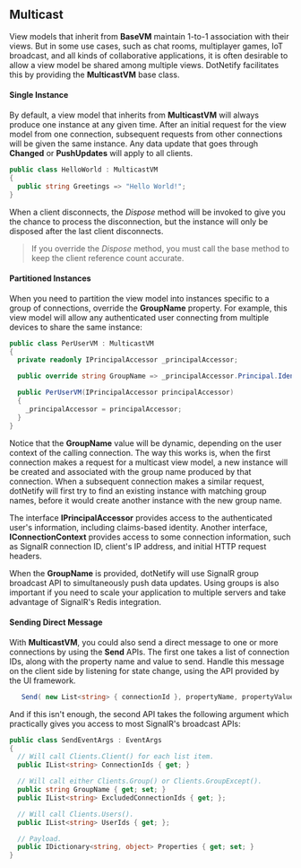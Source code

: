 ## Multicast

View models that inherit from __BaseVM__ maintain 1-to-1 association with their views.  But in some use cases, such as chat rooms, multiplayer games, IoT broadcast, and all kinds of collaborative applications, it is often desirable to allow a view model be shared among multiple views.  DotNetify facilitates this by providing the __MulticastVM__ base class.

#### Single Instance

By default, a view model that inherits from __MulticastVM__ will always produce one instance at any given time.  After an initial request for the view model from one connection, subsequent requests from other connections will be given the same instance.  Any data update that goes through __Changed__ or __PushUpdates__ will apply to all clients.  

```csharp
public class HelloWorld : MulticastVM
{
  public string Greetings => "Hello World!";
}
```

When a client disconnects, the _Dispose_ method will be invoked to give you the chance to process the disconnection, but the instance will only be disposed after the last client disconnects.
> If you override the _Dispose_ method, you must call the base method to keep the client reference count accurate.

#### Partitioned Instances

When you need to partition the view model into instances specific to a group of connections, override the __GroupName__ property.   For example, this view model will allow any authenticated user connecting from multiple devices to share the same instance:

```csharp
public class PerUserVM : MulticastVM
{
  private readonly IPrincipalAccessor _principalAccessor;

  public override string GroupName => _principalAccessor.Principal.Identity.Name;

  public PerUserVM(IPrincipalAccessor principalAccessor)
  {
    _principalAccessor = principalAccessor;
  }
}
```

Notice that the __GroupName__ value will be dynamic, depending on the user context of the calling connection.  The way this works is, when the first connection makes a request for a multicast view model, a new instance will be created and associated with the group name produced by that connection.  When a subsequent connection makes a similar request, dotNetify will first try to find an existing instance with matching group names, before it would create another instance with the new group name.

The interface __IPrincipalAccessor__ provides access to the authenticated user's information, including claims-based identity.  Another interface, __IConnectionContext__ provides access to some connection information, such as SignalR connection ID, client's IP address, and initial HTTP request headers. 

When the __GroupName__ is provided, dotNetify will use SignalR group broadcast API to simultaneously push data updates. Using groups is also important if you need to scale your application to multiple servers and take advantage of SignalR's Redis integration.

#### Sending Direct Message

With __MulticastVM__, you could also send a direct message to one or more connections by using the __Send__ APIs.  The first one takes a list of connection IDs, along with the property name and value to send.  Handle this message on the client side by listening for state change, using the API provided by the UI framework.

```csharp
   Send( new List<string> { connectionId }, propertyName, propertyValue);
```

And if this isn't enough, the second API takes the following argument which practically gives you access to most SignalR's broadcast APIs:

```csharp
public class SendEventArgs : EventArgs
{
  // Will call Clients.Client() for each list item.
  public IList<string> ConnectionIds { get; }

  // Will call either Clients.Group() or Clients.GroupExcept().
  public string GroupName { get; set; }
  public IList<string> ExcludedConnectionIds { get; };

  // Will call Clients.Users().
  public IList<string> UserIds { get; };

  // Payload.
  public IDictionary<string, object> Properties { get; set; }
}
```





